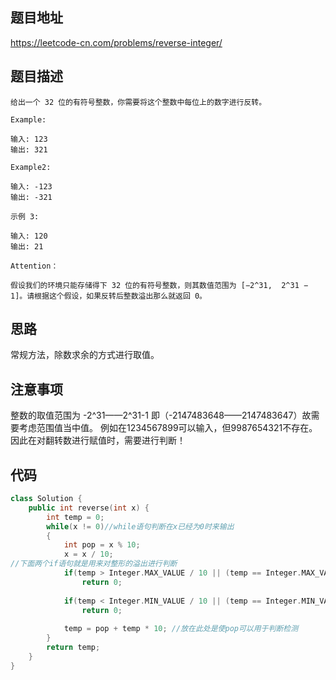 ## 题目地址
https://leetcode-cn.com/problems/reverse-integer/

## 题目描述
```
给出一个 32 位的有符号整数，你需要将这个整数中每位上的数字进行反转。

Example:

输入: 123
输出: 321

Example2:

输入: -123
输出: -321

示例 3:

输入: 120
输出: 21

Attention：

假设我们的环境只能存储得下 32 位的有符号整数，则其数值范围为 [−2^31,  2^31 − 1]。请根据这个假设，如果反转后整数溢出那么就返回 0。
```

## 思路

常规方法，除数求余的方式进行取值。

## 注意事项
整数的取值范围为 -2^31——2^31-1 即（-2147483648——2147483647）故需要考虑范围值当中值。
例如在1234567899可以输入，但9987654321不存在。因此在对翻转数进行赋值时，需要进行判断！


## 代码
```c++
class Solution {
    public int reverse(int x) {
        int temp = 0;
        while(x != 0)//while语句判断在x已经为0时来输出
        {
            int pop = x % 10;
            x = x / 10;
//下面两个if语句就是用来对整形的溢出进行判断
            if(temp > Integer.MAX_VALUE / 10 || (temp == Integer.MAX_VALUE / 10 && pop > 7))
                return 0;
            
            if(temp < Integer.MIN_VALUE / 10 || (temp == Integer.MIN_VALUE /10) && pop < -8)
                return 0;
            
            temp = pop + temp * 10; //放在此处是使pop可以用于判断检测
        }
        return temp;
    }
}
```
